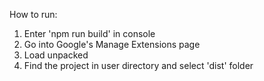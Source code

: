 How to run:
1. Enter 'npm run build' in console
2. Go into Google's Manage Extensions page
3. Load unpacked
4. Find the project in user directory and select 'dist' folder
